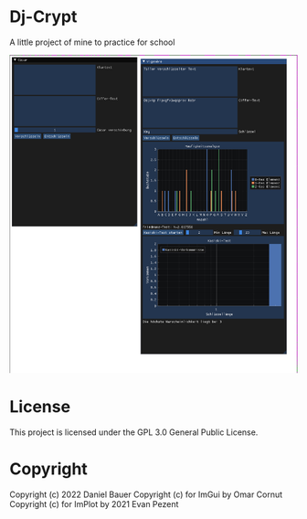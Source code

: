 # Dj-Crypt
A little project of mine to practice for school

![Screenshot](screenshot.png)

# License
This project is licensed under the GPL 3.0 General Public License.

# Copyright
Copyright (c) 2022 Daniel Bauer
Copyright (c) for ImGui by Omar Cornut
Copyright (c) for ImPlot by 2021 Evan Pezent

